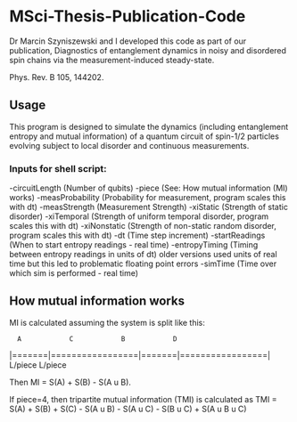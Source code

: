 # MSci-Thesis-Publication-Code

Dr Marcin Szyniszewski and I developed this code as part of our publication,
Diagnostics of entanglement dynamics in noisy and disordered spin chains via the measurement-induced steady-state.

Phys. Rev. B 105, 144202. 

## Usage

This program is designed to simulate the dynamics (including entanglement entropy and mutual information) of a quantum circuit of spin-1/2 particles
evolving subject to local disorder and continuous measurements.

### Inputs for shell script:

-circuitLength   (Number of qubits)
-piece           (See: How mutual information (MI) works)
-measProbability (Probability for measurement, program scales this with dt)
-measStrength    (Measurement Strength)
-xiStatic        (Strength of static disorder)
-xiTemporal      (Strength of uniform temporal disorder, program scales this with dt)
-xiNonstatic     (Strength of non-static random disorder, program scales this with dt)
-dt              (Time step increment)
-startReadings   (When to start entropy readings - real time)
-entropyTiming   (Timing between entropy readings in units of dt) older versions used units of real time but this led to problematic floating point errors
-simTime         (Time over which sim is performed - real time)

## How mutual information works

MI is calculated assuming the system is split like this:

      A            C            B            D
  |=======|=================|=======|=================|
   L/piece                   L/piece

  Then MI = S(A) + S(B) - S(A u B).

  If piece=4, then tripartite mutual information (TMI) is calculated as
  TMI = S(A) + S(B) + S(C) - S(A u B) - S(A u C) - S(B u C) + S(A u B u C)
  

